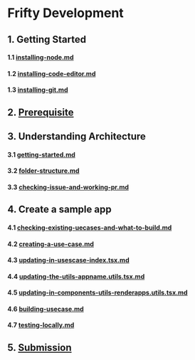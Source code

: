 # Frifty Development

## 1. Getting Started

#### 1.1 [installing-node.md](getting-started/installing-node.md "mention")

#### 1.2 [installing-code-editor.md](getting-started/installing-code-editor.md "mention")

#### 1.3 [installing-git.md](getting-started/installing-git.md "mention")

## 2.  [Prerequisite](prerequisite.md)

## 3. Understanding Architecture

#### 3.1 [getting-started.md](understanding-architecture/getting-started.md "mention")

#### 3.2 [folder-structure.md](understanding-architecture/folder-structure.md "mention")

#### 3.3 [checking-issue-and-working-pr.md](understanding-architecture/checking-issue-and-working-pr.md "mention")

## 4. Create a sample app

#### 4.1  [checking-existing-uecases-and-what-to-build.md](create-a-sample-app/checking-existing-uecases-and-what-to-build.md "mention")

#### 4.2 [creating-a-use-case.md](create-a-sample-app/creating-a-use-case.md "mention")

#### 4.3 [updating-in-usescase-index.tsx.md](create-a-sample-app/updating-in-usescase-index.tsx.md "mention")&#x20;

#### 4.4 [updating-the-utils-appname.utils.tsx.md](create-a-sample-app/updating-the-utils-appname.utils.tsx.md "mention")

#### 4.5 [updating-in-components-utils-renderapps.utils.tsx.md](create-a-sample-app/updating-in-components-utils-renderapps.utils.tsx.md "mention")

#### 4.6 [building-usecase.md](create-a-sample-app/building-usecase.md "mention")

#### 4.7 [testing-locally.md](create-a-sample-app/testing-locally.md "mention")

## 5. [Submission](submission.md)
